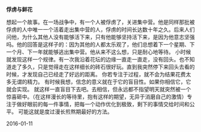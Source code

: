 **俘虏与鲜花**

想起一个故事。在一场战争中，有一个人被俘虏了，关进集中营。他是同样那批被俘虏的人中唯一一个活着走出集中营的人，俘虏的时间长达数十年之久。后来人们问他，为什么其他人没有能够活下来，只有他能够坚持活下来，是因为他意志坚强吗。他的回答是这样子的：因为其他的人都太乐观了，他们总想着下一个星期、下一个月、下一年就能够逃出集中营。他从来不这么想，只是耐心地等待。
小时候就发现这样一个规律。有一次我沿着花坛的边缘一直走一直走，没有回头。也不知道走了多久，只是觉得走在这样细长的砖石很好玩。直到我突然停下来回头去看的时候，才发现自己已经走了好远的距离。
你若专注于过程，就不会为结果花费太多无谓的精力。
有时候我想，信念的意义就在于它的盲目性。如果你相信它，它就会实现。
就这样一直盲目下去吧。去相信，但永远都不指望明天就突然被一个惊喜砸中。（在这样漫长的等待里，抱有这样的期望，无异于消磨自己的激情）专注于做好眼前的每一件事情，把每一个动作优化到极致，剩下的事情交给时间和公平。
可能这就是度过漫长煎熬期最好的方法。

2016-01-11
